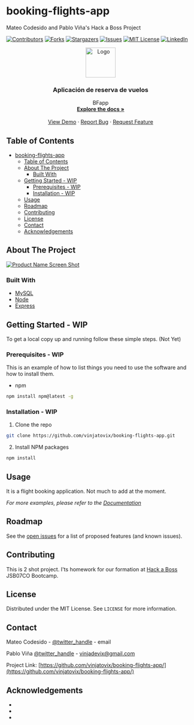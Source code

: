 # booking-flights-app
Mateo Codesido and Pablo Viña's Hack a Boss Project

<!-- PROJECT SHIELDS -->
[![Contributors][contributors-shield]][contributors-url]
[![Forks][forks-shield]][forks-url]
[![Stargazers][stars-shield]][stars-url]
[![Issues][issues-shield]][issues-url]
[![MIT License][license-shield]][license-url]
[![LinkedIn][linkedin-shield]][linkedin-url]



<!-- PROJECT LOGO -->
<p align="center">
  <a href="https://github.com/vinjatovix/booking-flights-app">
    <img src="images/logo.png" alt="Logo" width="80" height="80">
  </a>

  <h3 align="center">Aplicación de reserva de vuelos</h3>

  <p align="center">
    BFapp
    <br />
    <a href="https://github.com/vinjatovix/booking-flights-app"><strong>Explore the docs »</strong></a>
    <br />
    <br />
    <a href="https://github.com/vinjatovix/booking-flights-app">View Demo</a>
    ·
    <a href="https://github.com/vinjatovix/booking-flights-app/issues">Report Bug</a>
    ·
    <a href="https://github.com/vinjatovix/booking-flights-app/issues">Request Feature</a>
  </p>
</p>



<!-- TABLE OF CONTENTS -->
## Table of Contents

- [booking-flights-app](#booking-flights-app)
  - [Table of Contents](#table-of-contents)
  - [About The Project](#about-the-project)
    - [Built With](#built-with)
  - [Getting Started - WIP](#getting-started---wip)
    - [Prerequisites - WIP](#prerequisites---wip)
    - [Installation - WIP](#installation---wip)
  - [Usage](#usage)
  - [Roadmap](#roadmap)
  - [Contributing](#contributing)
  - [License](#license)
  - [Contact](#contact)
  - [Acknowledgements](#acknowledgements)



<!-- ABOUT THE PROJECT -->
## About The Project

[![Product Name Screen Shot][product-screenshot]](https://example.com)

### Built With

* [MySQL](https://www.mysql.com/)
* [Node](https://nodejs.org/es/)
* [Express](https://expressjs.com/es/)



<!-- GETTING STARTED -->
## Getting Started - WIP

To get a local copy up and running follow these simple steps. (Not Yet)

### Prerequisites - WIP 

This is an example of how to list things you need to use the software and how to install them.
* npm
```sh
npm install npm@latest -g
```

### Installation - WIP

1. Clone the repo
```sh
git clone https://github.com/vinjatovix/booking-flights-app.git
```
2. Install NPM packages
```sh
npm install
```



<!-- USAGE EXAMPLES -->
## Usage

It is a flight booking application. Not much to add at the moment.

_For more examples, please refer to the [Documentation](https://example.com)_



<!-- ROADMAP -->
## Roadmap

See the [open issues](https://github.com/vinjatovix/booking-flights-app/issues) for a list of proposed features (and known issues).



<!-- CONTRIBUTING -->
## Contributing

This is 2 shot project. I'ts homework for our formation at [Hack a Boss](https://hackaboss.com/) JSB07CO Bootcamp.


<!-- LICENSE -->
## License

Distributed under the MIT License. See `LICENSE` for more information.



<!-- CONTACT -->
## Contact

Mateo Codesido - [@twitter_handle](https://twitter.com/twitter_handle) - email

Pablo Viña [@twitter_handle](https://twitter.com/vinjatovix) - vinjadevix@gmail.com

Project Link: [https://github.com/vinjatovix/booking-flights-app/](https://github.com/vinjatovix/booking-flights-app/)



<!-- ACKNOWLEDGEMENTS -->
## Acknowledgements

* []()
* []()
* []()





<!-- MARKDOWN LINKS & IMAGES -->
<!-- https://www.markdownguide.org/basic-syntax/#reference-style-links -->
[contributors-shield]: https://img.shields.io/github/contributors/vinjatovix/booking-flights-app.svg?style=flat-square
[contributors-url]: https://github.com/vinjatovix/booking-flights-app/graphs/contributors
[forks-shield]: https://img.shields.io/github/forks/vinjatovix/booking-flights-app.svg?style=flat-square
[forks-url]: https://github.com/vinjatovix/booking-flights-app/network/members
[stars-shield]: https://img.shields.io/github/stars/vinjatovix/booking-flights-app.svg?style=flat-square
[stars-url]: https://github.com/vinjatovix/booking-flights-app/stargazers
[issues-shield]: https://img.shields.io/github/issues/vinjatovix/booking-flights-app.svg?style=flat-square
[issues-url]: https://github.com/vinjatovix/booking-flights-app/issues
[license-shield]: https://img.shields.io/github/license/vinjatovix/booking-flights-app.svg?style=flat-square
[license-url]: https://github.com/vinjatovix/booking-flights-app/blob/master/LICENSE.txt
[linkedin-shield]: https://img.shields.io/badge/-LinkedIn-black.svg?style=flat-square&logo=linkedin&colorB=555
[linkedin-url]: https://www.linkedin.com/in/1337sound/
[product-screenshot]: images/screenshot.png
